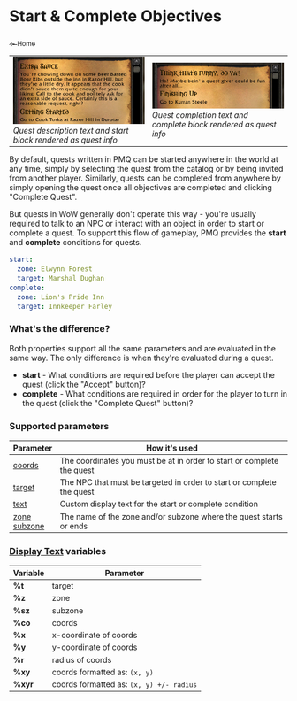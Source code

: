 # Start & Complete Objectives

<a href="../index.md"><sub>← Home</sub></a>

<table>
  <tr>
    <td>
      <a href="../assets/images/start-complete1.png"><img src="../assets/images/start-complete1.png"/></a><br/>
      <i>Quest description text and start block rendered as quest info</i>
    </td>
    <td>
      <a href="../assets/images/start-complete2.png"><img src="../assets/images/start-complete2.png"/></a><br/>
      <i>Quest completion text and complete block rendered as quest info</i>
    </td>
  </tr>
</table>

By default, quests written in PMQ can be started anywhere in the world at any time, simply by selecting the quest from the catalog or by being invited from another player. Similarly, quests can be completed from anywhere by simply opening the quest once all objectives are completed and clicking "Complete Quest".

But quests in WoW generally don't operate this way - you're usually required to talk to an NPC or interact with an object in order to start or complete a quest. To support this flow of gameplay, PMQ provides the **start** and **complete** conditions for quests.

```yaml
start:
  zone: Elwynn Forest
  target: Marshal Dughan
complete:
  zone: Lion's Pride Inn
  target: Innkeeper Farley
```

### What's the difference?

Both properties support all the same parameters and are evaluated in the same way. The only difference is when they're evaluated during a quest.

* **start** - What conditions are required before the player can accept the quest (click the "Accept" button)?
* **complete** - What conditions are required in order for the player to turn in the quest (click the "Complete Quest" button)?

### Supported parameters

| Parameter | How it's used |
|---|---|
| [coords](../parameters/coords.md) | The coordinates you must be at in order to start or complete the quest |
| [target](../parameters/target.md) | The NPC that must be targeted in order to start or complete the quest |
| [text](../parameters/text.md) | Custom display text for the start or complete condition |
| [zone](../parameters/zone.md)<br/>[subzone](../parameters/zone.md) | The name of the zone and/or subzone where the quest starts or ends |

### [Display Text](../parameters/text.md) variables

| Variable | Parameter |
|---|---|
| **%t** | target |
| **%z** | zone |
| **%sz** | subzone |
| **%co** | coords |
| **%x** | x-coordinate of coords |
| **%y** | y-coordinate of coords |
| **%r** | radius of coords |
| **%xy** | coords formatted as: `(x, y)` |
| **%xyr** | coords formatted as: `(x, y) +/- radius` |
